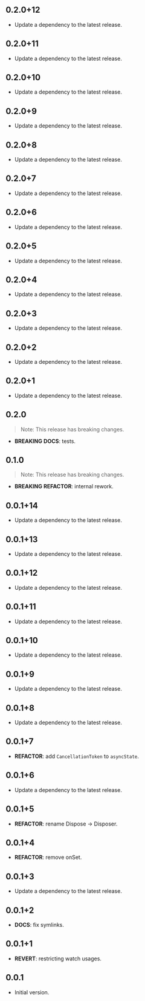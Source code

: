 ## 0.2.0+12

 - Update a dependency to the latest release.

## 0.2.0+11

 - Update a dependency to the latest release.

## 0.2.0+10

 - Update a dependency to the latest release.

## 0.2.0+9

 - Update a dependency to the latest release.

## 0.2.0+8

 - Update a dependency to the latest release.

## 0.2.0+7

 - Update a dependency to the latest release.

## 0.2.0+6

 - Update a dependency to the latest release.

## 0.2.0+5

 - Update a dependency to the latest release.

## 0.2.0+4

 - Update a dependency to the latest release.

## 0.2.0+3

 - Update a dependency to the latest release.

## 0.2.0+2

 - Update a dependency to the latest release.

## 0.2.0+1

 - Update a dependency to the latest release.

## 0.2.0

> Note: This release has breaking changes.

 - **BREAKING** **DOCS**: tests.

## 0.1.0

> Note: This release has breaking changes.

 - **BREAKING** **REFACTOR**: internal rework.

## 0.0.1+14

 - Update a dependency to the latest release.

## 0.0.1+13

 - Update a dependency to the latest release.

## 0.0.1+12

 - Update a dependency to the latest release.

## 0.0.1+11

 - Update a dependency to the latest release.

## 0.0.1+10

 - Update a dependency to the latest release.

## 0.0.1+9

 - Update a dependency to the latest release.

## 0.0.1+8

 - Update a dependency to the latest release.

## 0.0.1+7

 - **REFACTOR**: add `CancellationToken` to `asyncState`.

## 0.0.1+6

 - Update a dependency to the latest release.

## 0.0.1+5

 - **REFACTOR**: rename Dispose -> Disposer.

## 0.0.1+4

 - **REFACTOR**: remove onSet.

## 0.0.1+3

 - Update a dependency to the latest release.

## 0.0.1+2

 - **DOCS**: fix symlinks.

## 0.0.1+1

 - **REVERT**: restricting watch usages.

## 0.0.1

- Initial version.
